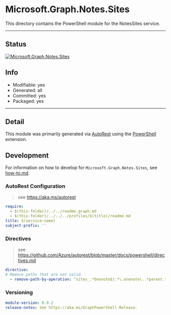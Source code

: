 <!-- region Generated -->
# Microsoft.Graph.Notes.Sites
This directory contains the PowerShell module for the NotesSites service.

---
## Status
[![Microsoft.Graph.Notes.Sites](https://img.shields.io/powershellgallery/v/Microsoft.Graph.Notes.Sites.svg?style=flat-square&label=Microsoft.Graph.Notes.Sites "Microsoft.Graph.Notes.Sites")](https://www.powershellgallery.com/packages/Microsoft.Graph.Notes.Sites/)

## Info
- Modifiable: yes
- Generated: all
- Committed: yes
- Packaged: yes

---
## Detail
This module was primarily generated via [AutoRest](https://github.com/Azure/autorest) using the [PowerShell](https://github.com/Azure/autorest.powershell) extension.

## Development
For information on how to develop for `Microsoft.Graph.Notes.Sites`, see [how-to.md](how-to.md).
<!-- endregion -->

### AutoRest Configuration

> see https://aka.ms/autorest

``` yaml
require:
  - $(this-folder)/../../readme.graph.md
  - $(this-folder)/../../../profiles/$(title)/readme.md
title: $(service-name)
subject-prefix: ''
```

### Directives

> see https://github.com/Azure/autorest/blob/master/docs/powershell/directives.md

``` yaml
directive:
# Remove paths that are not valid.
  - remove-path-by-operation: ^sites_.*Onenote$|.*\.onenote\..*parent.*|.*\.notebooks_(Get|Update|Delete)Section.*|.*\.notebooks\.section.*|.*\.sectionGroups_(Get|Update|Delete)Section.*|.*\.sectionGroups\.section.*|.*\.sections_(Get|Update|Delete)Pages|.*\.sections.pages.*|.*\.onenote_(List|Create|Update|Delete)(Operations|Resources)

```
### Versioning

``` yaml
module-version: 0.9.2
release-notes: See https://aka.ms/GraphPowerShell-Release.
```
